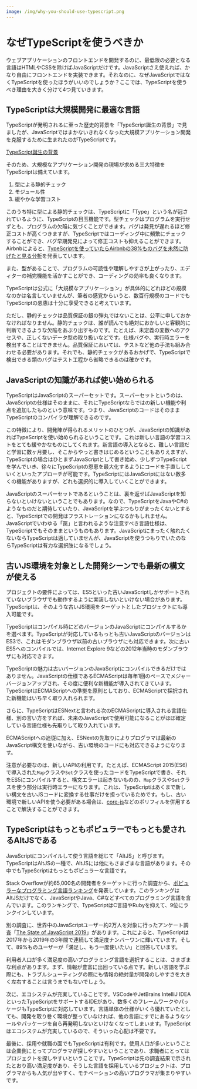 ```yaml
---
image: /img/why-you-should-use-typescript.png
---
```


# なぜTypeScriptを使うべきか

ウェブアプリケーションのフロントエンドを開発するのに、最低限の必要となる言語はHTMLやCSSを除けばJavaScriptだけです。JavaScriptさえ使えれば、かなり自由にフロントエンドを実装できます。それなのに、なぜJavaScriptではなくTypeScriptを使ったほうがいいのでしょうか？ここでは、TypeScriptを使うべき理由を大きく分けて4つ見ていきます。

## TypeScriptは大規模開発に最適な言語

TypeScriptが発明されるに至った歴史的背景を「TypeScript誕生の背景」で見ましたが、JavaScriptではまかないきれなくなった大規模アプリケーション開発を克服するために生まれたのがTypeScriptです。

[TypeScript誕生の背景](before-typescript.md)

そのため、大規模なアプリケーション開発の現場が求める三大特徴をTypeScriptは備えています。

1. 型による静的チェック
2. モジュール性
3. 緩やかな学習コスト

このうち特に型による静的チェックは、TypeScriptに「Type」という名が冠されているように、TypeScriptの目玉機能です。型チェックはプログラムを実行せずとも、プログラムの欠陥に気づくことができます。バグは発見が遅れるほど修正コストが高くつきますが、TypeScriptではコーディング中に頻繁にチェックすることができ、バグ早期発見によって修正コストも抑えることができます。Airbnbによると、[TypeScriptを使っていたらAirbnbの38%ものバグを未然に防げたと見る分析](https://www.reddit.com/r/typescript/comments/aofcik/38_of_bugs_at_airbnb_could_have_been_prevented_by/)を発表しています。

また、型があることで、プログラムの可読性や理解しやすさが上がったり、エディターの補完機能を活かすことができ、コーディングの効率も良くなります。

TypeScriptは公式に「大規模なアプリケーション」が具体的にどれほどの規模なのかは名言していませんが、筆者の感覚からいうと、数百行規模のコードでもTypeScriptの恩恵は十分に享受できると考えています。

ただし、静的チェックは品質保証の銀の弾丸ではないことは、公平に申しておかなければなりません。静的チェックは、誰が読んでも絶対におかしいと客観的に判断できるような欠陥をあぶり出すものです。たとえば、未定義の変数へのアクセスや、正しくないデータ型の取り扱いなどです。仕様バグや、実行時エラーを検出することはできません。品質保証においては、テストなど他の手法も組み合わせる必要があります。それでも、静的チェックがあるおかげで、TypeScriptで検出できる類のバグはテスト工程から省略できるのは確かです。

## JavaScriptの知識があれば使い始められる

TypeScriptはJavaScriptのスーパーセットです。スーパーセットというのは、JavaScriptの仕様はそのままに、それにTypeScriptならではの新しい機能や利点を追加したものという意味です。つまり、JavaScriptのコードはそのままTypeScriptのコンパイラが理解できるのです。

この特徴により、開発陣が得られるメリットのひとつが、JavaScriptの知識があればTypeScriptを使い始められるということです。これは新しい言語の学習コストをとても緩やかなものにしてくれます。新言語の導入となると、難しい言語だと学習に数ヶ月要し、そこからやっと書きはじめるということもありえますが、TypeScriptの場合はひとまずJavaScriptとして書き始め、少しずつTypeScriptを学んでいき、徐々にTypeScriptの恩恵を最大化するようにコードを手直ししていくといったアプローチが可能です。TypeScriptにはJavaScriptにはない数多くの機能がありますが、どれも選択的に導入していくことができます。

JavaScriptのスーパーセットであるということは、裏を返せばJavaScriptを知らないといけないということでもあります。なので、TypeScriptをJavaやC#のようなものだと期待していたり、JavaScriptを学ぶつもりがまったくないとすると、TypeScriptでの開発はフラストレーションになるかもしれません。JavaScriptでいわゆる「罠」と言われるような注意すべき言語仕様は、TypeScriptでもそのままというものもあります。JavaScriptにまったく触れたくないならTypeScriptは適していませんが、JavaScriptを使うつもりでいたのならTypeScriptは有力な選択肢になるでしょう。

## 古いJS環境を対象とした開発シーンでも最新の構文が使える

プロジェクトの要件によっては、ES5といった古いJavaScriptしかサポートされていないブラウザでも動作するように実装しないといけない場合があります。TypeScriptは、そのような古いJS環境をターゲットとしたプロジェクトにも導入可能です。

TypeScriptはコンパイル時にどのバージョンのJavaScriptにコンパイルするかを選べます。TypeScriptが対応しているもっとも古いJavaScriptのバージョンはES3で、これはモダンブラウザ以前の古いブラウザにも対応できます。次に古いES5へのコンパイルでは、Internet Explore 9などの2012年当時のモダンブラウザにも対応できます。

TypeScriptの魅力は古いバージョンのJavaScriptにコンパイルできるだけではありません。JavaScriptの仕様であるECMAScriptは毎年1回のペースでメジャーバージョンアップされ、その度に便利な新機能が導入されてきています。TypeScriptはECMAScriptへの準拠を原則としており、ECMAScriptで採択された新機能はいち早く取り入れられます。

さらに、TypeScriptはESNextと言われる次のECMAScriptに導入される言語仕様、別の言い方をすれば、未来のJavaScriptで使用可能になることがほぼ確定している言語仕様も先取りして取り入れています。

ECMAScriptへの追従に加え、ESNextの先取りによりプログラマは最新のJavaScript構文を使いながら、古い環境のコードにも対応できるようになります。

注意が必要なのは、新しいAPIの利用です。たとえば、ECMAScript 2015(ES6)で導入された`Map`クラスや`Set`クラスを使ったコードをTypeScriptで書き、それをES5にコンパイルすると、構文エラーは起きないものの、`Map`クラスや`Set`クラスを使う部分は実行時エラーになります。これは、TypeScriptはあくまで新しい構文を古いJSコードに変換する仕事だけを担っているためです。もし、古い環境で新しいAPIを使う必要がある場合は、[core-js](https://github.com/zloirock/core-js)などのポリフィルを併用することで解決することができます。

## TypeScriptはもっともポピュラーでもっとも愛されるAltJSである

JavaScriptにコンパイルして使う言語を総じて「AltJS」と呼びます。TypeScriptはAltJSの一種で、AltJSには他にもさまざまな言語があります。その中でもTypeScriptはもっともポピュラーな言語です。

Stack Overflowが約65,000名の開発者をターゲットに行った調査から、[ポピュラーなプログラミング言語ランキング](https://insights.stackoverflow.com/survey/2020#most-popular-technologies)を発表しています。このランキングはAltJSだけでなく、JavaScriptやJava、C#などすべてのプログラミング言語を含んでいます。このランキングで、TypeScriptはC言語やRubyを抑えて、9位にランクインしています。

別の調査に、世界中のJavaScriptユーザー約2万人を対象に行ったアンケート調査「[The State of JavaScript 2019](https://2019.stateofjs.com/)」があります。これによると、TypeScriptは2017年から2019年の3年間で連続して満足度ナンバーワンに輝いています。そして、89%ものユーザーが「満足し、もう一度使いたい」と回答しています。

利用者人口が多く満足度の高いプログラミング言語を選択することは、さまざまな利点があります。まず、情報が豊富に出回っている点です。新しい言語を学ぶ際にも、トラブルシューティングの際にも情報の絶対量が開発のしやすさを大きく左右することは言うまでもないでしょう。

次に、エコシステムが充実していることです。VSCodeやJetBrains IntelliJ IDEAといったTypeScriptをサポートするIDEがあり、数多くのフレームワークやパッケージもTypeScriptに対応しています。言語単体の仕様がいくら優れていたとしても、開発を取り巻く環境が整っていなければ、他の言語にすでにあるようなツールやパッケージを自ら再発明しないといけなくなってしまいます。TypeScriptはエコシステムが充実しているので、そういった心配は不要です。

最後に、採用や就職の面でもTypeScriptは有利です。使用人口が多いということは企業側にとってプログラマが探しやすいということであり、求職者にとってはプロジェクトを探しやすいということです。TypeScriptは先の調査結果で示されたとおり高い満足度があり、そうした言語を採用しているプロジェクトは、プログラマからも人気が出やすく、モチベーションの高いプログラマが集まりやすいです。
